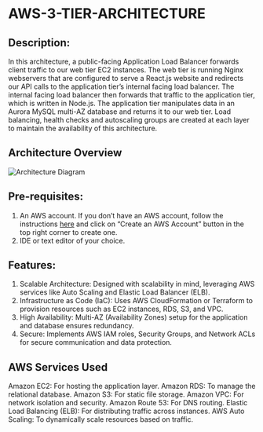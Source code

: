# AWS-3-TIER-ARCHITECTURE

## Description: 
In this architecture, a public-facing Application Load Balancer forwards client traffic to our web tier EC2 instances. The web tier is running Nginx webservers that are configured to serve a React.js website and redirects our API calls to the application tier’s internal facing load balancer. The internal facing load balancer then forwards that traffic to the application tier, which is written in Node.js. The application tier manipulates data in an Aurora MySQL multi-AZ database and returns it to our web tier. Load balancing, health checks and autoscaling groups are created at each layer to maintain the availability of this architecture.

## Architecture Overview
![Architecture Diagram](https://github.com/aws-samples/aws-three-tier-web-architecture-workshop/blob/main/application-code/web-tier/src/assets/3TierArch.png)
  

## Pre-requisites:
1. An AWS account. If you don’t have an AWS account, follow the instructions [here](https://aws.amazon.com/console/) and
click on “Create an AWS Account” button in the top right corner to create one.
2. IDE or text editor of your choice.

## Features:
1. Scalable Architecture: Designed with scalability in mind, leveraging AWS services like Auto Scaling and Elastic Load Balancer (ELB).
2. Infrastructure as Code (IaC): Uses AWS CloudFormation or Terraform to provision resources such as EC2 instances, RDS, S3, and VPC.
3. High Availability: Multi-AZ (Availability Zones) setup for the application and database ensures redundancy.
4. Secure: Implements AWS IAM roles, Security Groups, and Network ACLs for secure communication and data protection.

## AWS Services Used
Amazon EC2: For hosting the application layer.
Amazon RDS: To manage the relational database.
Amazon S3: For static file storage.
Amazon VPC: For network isolation and security.
Amazon Route 53: For DNS routing.
Elastic Load Balancing (ELB): For distributing traffic across instances.
AWS Auto Scaling: To dynamically scale resources based on traffic.


